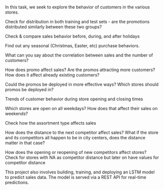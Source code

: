 In this task, we seek to explore the behavior of customers in the various stores.

Check for distribution in both training and test sets - are the promotions distributed similarly between these two groups?

Check & compare sales behavior before, during, and after holidays

Find out any seasonal (Christmas, Easter, etc) purchase behaviors.

What can you say about the correlation between sales and the number of customers?

How does promo affect sales? Are the promos attracting more customers? How does it affect already existing customers?

Could the promos be deployed in more effective ways? Which stores should promos be deployed in?

Trends of customer behavior during store opening and closing times

Which stores are open on all weekdays? How does that affect their sales on weekends? 

Check how the assortment type affects sales

How does the distance to the next competitor affect sales? What if the store and its competitors all happen to be in city centers, does the distance matter in that case?

How does the opening or reopening of new competitors affect stores? Check for stores with NA as competitor distance but later on have values for competitor distance

This project also involves building, training, and deploying an LSTM model to predict sales data. The model is served via a REST API for real-time predictions.